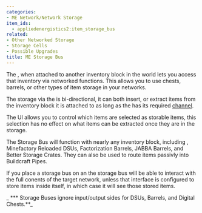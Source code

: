 ```yaml
---
categories:
- ME Network/Network Storage
item_ids:
  - appliedenergistics2:item_storage_bus
related:
- Other Networked Storage
- Storage Cells
- Possible Upgrades
title: ME Storage Bus
---
```


The <ItemLink id="appliedenergistics2:item_storage_bus"/>, when attached
to another inventory block in the world lets you access that inventory via
networked functions. This allows you to use chests, barrels, or other types of
item storage in your networks.



The storage via the <ItemLink id="appliedenergistics2:item_storage_bus"/>
is bi-directional, it can both insert, or extract items from the inventory
block it is attached to as long as the <ItemLink
id="appliedenergistics2:item_storage_bus"/> has its required
[channel](../../channels.md).



The UI allows you to control which items are selected as storable items, this
selection has no effect on what items can be extracted once they are in the
storage.



The Storage Bus will function with nearly any inventory block, including
<ItemLink id="appliedenergistics2:item_interface"/>, Minefactory Reloaded
DSUs, Factorization Barrels, JABBA Barrels, and Better Storage Crates. They
can also be used to route items passivly into Buildcraft Pipes.



If you place a storage bus on an <ItemLink
id="appliedenergistics2:item_interface"/> the storage bus will be able to
interact with the full conents of the target network, unless that interface is
configured to store items inside itself, in which case it will see those
stored items.



 _ *** Storage Buses ignore input/output sides for DSUs, Barrels, and Digital
Chests.**_

<RecipeFor id="appliedenergistics2:item_storage_bus"/>

